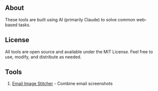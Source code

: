 ## About
These tools are built using AI (primarily Claude) to solve common web-based tasks. 

## License
All tools are open source and available under the MIT License. Feel free to use, modify, and distribute as needed.

## Tools
1. [Email Image Stitcher]() - Combine email screenshots